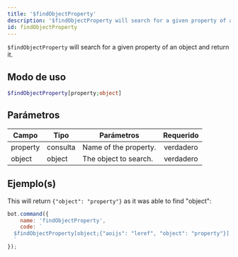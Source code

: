 ```yaml
---
title: '$findObjectProperty'
description: '$findObjectProperty will search for a given property of an object and return it.'
id: findObjectProperty
---
```


`$findObjectProperty` will search for a given property of an object and return it.

## Modo de uso

```php
$findObjectProperty[property;object]
```

## Parámetros

| Campo    | Tipo     | Parámetros            | Requerido |
| -------- | -------- | --------------------- |:---------:|
| property | consulta | Name of the property. | verdadero |
| object   | object   | The object to search. | verdadero |

## Ejemplo(s)

This will return `{"object": "property"}` as it was able to find "object":

```javascript
bot.command({
    name: 'findObjectProperty',
    code: `
  $findObjectProperty[object;{"aoijs": "leref", "object": "property"}]
  `
});
```

